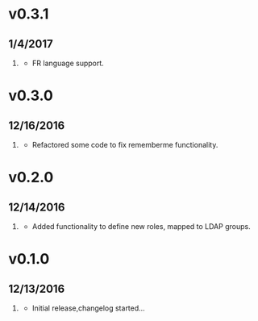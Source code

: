 # v0.3.1
## 1/4/2017

1. [](#new)
   * FR language support.
# v0.3.0
## 12/16/2016

1. [](#bugfix)
   * Refactored some code to fix rememberme functionality.

# v0.2.0
## 12/14/2016

1. [](#new)
   * Added functionality to define new roles, mapped to LDAP groups.

# v0.1.0
## 12/13/2016

1. [](#new)
   * Initial release,changelog started...
